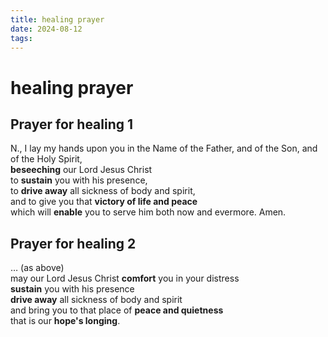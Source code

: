 ```yaml
---
title: healing prayer
date: 2024-08-12
tags: 
---
```

# healing prayer
## Prayer for healing 1
N., I lay my hands upon you in the Name of the Father, and of the Son, and of the Holy Spirit,  
**beseeching** our Lord Jesus Christ   
to **sustain** you with his presence,   
to **drive away** all sickness of body and spirit,  
and to give you that **victory of life and peace**  
which will **enable** you to serve him both now and evermore. Amen.

## Prayer for healing 2

… (as above)  
may our Lord Jesus Christ **comfort** you in your distress  
**sustain** you with his presence  
**drive away** all sickness of body and spirit  
and bring you to that place of **peace and quietness**  
that is our **hope's longing**.


